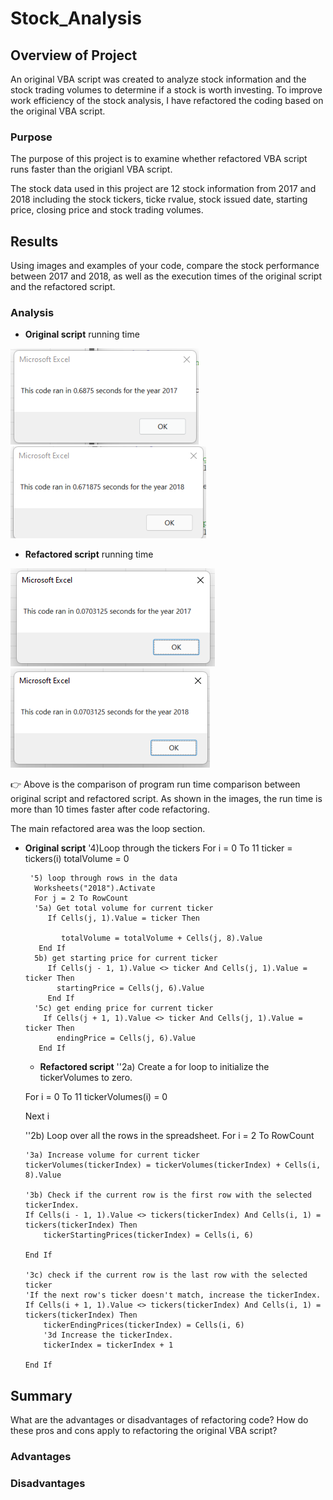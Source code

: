 # Stock_Analysis

## Overview of Project
An original VBA script was created to analyze stock information and the stock trading volumes to determine if a stock is worth investing. To improve work efficiency of the stock analysis, I have refactored the coding based on the original VBA script. 

### Purpose
The purpose of this project is to examine whether refactored VBA script runs faster than the origianl VBA script.

The stock data used in this project are 12 stock information from 2017 and 2018 including the stock tickers, ticke rvalue, stock issued date, starting price, closing price and stock trading volumes. 

## Results

Using images and examples of your code, compare the stock performance between 2017 and 2018, as well as the execution times of the original script and the refactored script.

### Analysis
 - **Original script** running time 

 ![](Resources/Original_scirpt_2017.png)
 ![](Resources/Original_scirpt_2018.png)
 
 - **Refactored script** running time 
 
 ![](Resources/VBA_Challenge_2017.png)
 ![](Resources/VBA_Challenge_2018.png)

:point_right: Above is the comparison of program run time comparison between original script and refactored script. As shown in the images, the run time is more than 10 times faster after code refactoring. 

The main refactored area was the loop section. 
  - **Original script**
        '4)Loop through the tickers
         For i = 0 To 11
         ticker = tickers(i)
         totalVolume = 0 
        
         '5) loop through rows in the data
          Worksheets("2018").Activate
          For j = 2 To RowCount
          '5a) Get total volume for current ticker
             If Cells(j, 1).Value = ticker Then

                totalVolume = totalVolume + Cells(j, 8).Value
           End If
          5b) get starting price for current ticker
             If Cells(j - 1, 1).Value <> ticker And Cells(j, 1).Value = ticker Then
               startingPrice = Cells(j, 6).Value
             End If
          '5c) get ending price for current ticker
            If Cells(j + 1, 1).Value <> ticker And Cells(j, 1).Value = ticker Then
               endingPrice = Cells(j, 6).Value
           End If
           
     - **Refactored script** 
    ''2a) Create a for loop to initialize the tickerVolumes to zero.
    
    For i = 0 To 11
        tickerVolumes(i) = 0
        
    Next i
        
    ''2b) Loop over all the rows in the spreadsheet.
    For i = 2 To RowCount
    
        '3a) Increase volume for current ticker
        tickerVolumes(tickerIndex) = tickerVolumes(tickerIndex) + Cells(i, 8).Value
        
        '3b) Check if the current row is the first row with the selected tickerIndex.
        If Cells(i - 1, 1).Value <> tickers(tickerIndex) And Cells(i, 1) = tickers(tickerIndex) Then
            tickerStartingPrices(tickerIndex) = Cells(i, 6)
            
        End If
        
        '3c) check if the current row is the last row with the selected ticker
        'If the next row's ticker doesn't match, increase the tickerIndex.
        If Cells(i + 1, 1).Value <> tickers(tickerIndex) And Cells(i, 1) = tickers(tickerIndex) Then
            tickerEndingPrices(tickerIndex) = Cells(i, 6)
            '3d Increase the tickerIndex.
            tickerIndex = tickerIndex + 1
                
        End If
## Summary

What are the advantages or disadvantages of refactoring code?
How do these pros and cons apply to refactoring the original VBA script?
### Advantages
### Disadvantages
